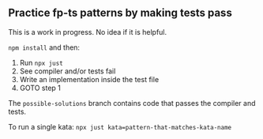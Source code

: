 ## Practice fp-ts patterns by making tests pass

This is a work in progress. No idea if it is helpful.

`npm install` and then:

1. Run `npx just`
2. See compiler and/or tests fail
3. Write an implementation inside the test file
4. GOTO step 1

The `possible-solutions` branch contains code that passes the compiler and tests.

To run a single kata: `npx just kata=pattern-that-matches-kata-name`
